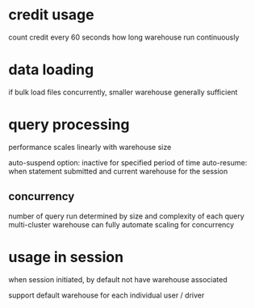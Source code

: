 # credit usage
count credit every 60 seconds 
how long warehouse run continuously

# data loading
if bulk load files concurrently, smaller warehouse generally sufficient

# query processing
performance scales linearly with warehouse size

auto-suspend option: inactive for specified period of time
auto-resume: when statement submitted and current warehouse for the session

## concurrency
number of query run determined by size and complexity of each query
multi-cluster warehouse can fully automate scaling for concurrency

# usage in session
when session initiated, by default not have warehouse associated

support default warehouse for each individual user / driver











